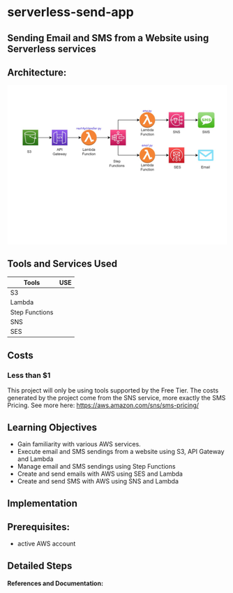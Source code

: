 # serverless-send-app

## Sending Email and SMS from a Website using Serverless services



## Architecture:
![Project diagram](./images/proj5.jpg)

## Tools and Services Used
| Tools | USE | 
| ------------- | ------------- | 
| S3 |  |
| Lambda |  |
| Step Functions |  |
| SNS |  | 
| SES |  | 

## Costs
### Less than $1
This project will only be using tools supported by the Free Tier. The costs generated by the project come from the SNS service, more exactly the SMS Pricing. See more here: https://aws.amazon.com/sns/sms-pricing/

## Learning Objectives
- Gain familiarity with various AWS services.
- Execute email and SMS sendings from a website using S3, API Gateway and Lambda
- Manage email and SMS sendings using Step Functions
- Create and send emails with AWS using SES and Lambda
- Create and send SMS with AWS using SNS and Lambda

## Implementation

## Prerequisites:
- active AWS account

## Detailed Steps


#### References and Documentation: 


 